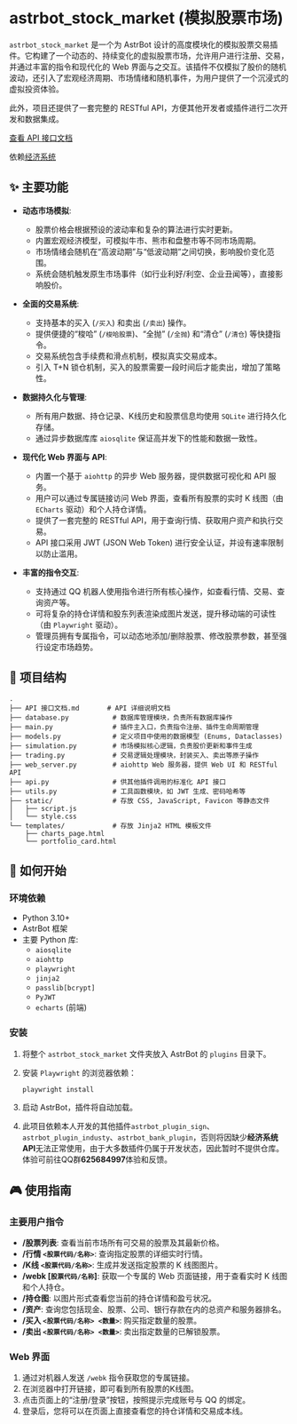 # astrbot\_stock\_market (模拟股票市场)

`astrbot_stock_market` 是一个为 AstrBot 设计的高度模块化的模拟股票交易插件。它构建了一个动态的、持续变化的虚拟股票市场，允许用户进行注册、交易，并通过丰富的指令和现代化的 Web 界面与之交互。该插件不仅模拟了股价的随机波动，还引入了宏观经济周期、市场情绪和随机事件，为用户提供了一个沉浸式的虚拟投资体验。

此外，项目还提供了一套完整的 RESTful API，方便其他开发者或插件进行二次开发和数据集成。

[查看 API 接口文档](https://www.google.com/search?q=./API%2520%E6%8E%A5%E5%8F%A3%E6%96%87%E6%A1%A3.md)

依赖[经济系统](https://github.com/timetetng/astrbot_plugin_sign)
## ✨ 主要功能

  * **动态市场模拟**:

      * 股票价格会根据预设的波动率和复杂的算法进行实时更新。
      * 内置宏观经济模型，可模拟牛市、熊市和盘整市等不同市场周期。
      * 市场情绪会随机在“高波动期”与“低波动期”之间切换，影响股价变化范围。
      * 系统会随机触发原生市场事件（如行业利好/利空、企业丑闻等），直接影响股价。

  * **全面的交易系统**:

      * 支持基本的买入 (`/买入`) 和卖出 (`/卖出`) 操作。
      * 提供便捷的“梭哈” (`/梭哈股票`)、“全抛” (`/全抛`) 和“清仓” (`/清仓`) 等快捷指令。
      * 交易系统包含手续费和滑点机制，模拟真实交易成本。
      * 引入 T+N 锁仓机制，买入的股票需要一段时间后才能卖出，增加了策略性。

  * **数据持久化与管理**:

      * 所有用户数据、持仓记录、K线历史和股票信息均使用 `SQLite` 进行持久化存储。
      * 通过异步数据库库 `aiosqlite` 保证高并发下的性能和数据一致性。

  * **现代化 Web 界面与 API**:

      * 内置一个基于 `aiohttp` 的异步 Web 服务器，提供数据可视化和 API 服务。
      * 用户可以通过专属链接访问 Web 界面，查看所有股票的实时 K 线图（由 `ECharts` 驱动）和个人持仓详情。
      * 提供了一套完整的 RESTful API，用于查询行情、获取用户资产和执行交易。
      * API 接口采用 JWT (JSON Web Token) 进行安全认证，并设有速率限制以防止滥用。

  * **丰富的指令交互**:

      * 支持通过 QQ 机器人使用指令进行所有核心操作，如查看行情、交易、查询资产等。
      * 可将复杂的持仓详情和股东列表渲染成图片发送，提升移动端的可读性（由 `Playwright` 驱动）。
      * 管理员拥有专属指令，可以动态地添加/删除股票、修改股票参数，甚至强行设定市场趋势。

## 📂 项目结构

```
.
├── API 接口文档.md       # API 详细说明文档
├── database.py           # 数据库管理模块，负责所有数据库操作
├── main.py               # 插件主入口，负责指令注册、插件生命周期管理
├── models.py             # 定义项目中使用的数据模型 (Enums, Dataclasses)
├── simulation.py         # 市场模拟核心逻辑，负责股价更新和事件生成
├── trading.py            # 交易逻辑处理模块，封装买入、卖出等原子操作
├── web_server.py         # aiohttp Web 服务器，提供 Web UI 和 RESTful API
├── api.py                # 供其他插件调用的标准化 API 接口
├── utils.py              # 工具函数模块，如 JWT 生成、密码哈希等
├── static/               # 存放 CSS, JavaScript, Favicon 等静态文件
│   ├── script.js
│   └── style.css
└── templates/            # 存放 Jinja2 HTML 模板文件
    ├── charts_page.html
    └── portfolio_card.html
```

## 🚀 如何开始

### 环境依赖

  * Python 3.10+
  * AstrBot 框架
  * 主要 Python 库:
      * `aiosqlite`
      * `aiohttp`
      * `playwright`
      * `jinja2`
      * `passlib[bcrypt]`
      * `PyJWT`
      * `echarts` (前端)

### 安装

1.  将整个 `astrbot_stock_market` 文件夹放入 AstrBot 的 `plugins` 目录下。
2.  安装 `Playwright` 的浏览器依赖：
    ```bash
    playwright install
    ```
3.  启动 AstrBot，插件将自动加载。

4.  此项目依赖本人开发的其他插件`astrbot_plugin_sign`、`astrbot_plugin_industy`、`astrbot_bank_plugin`，否则将因缺少**经济系统  API**无法正常使用，由于大多数插件仍属于开发状态，因此暂时不提供仓库。体验可前往QQ群**625684997**体验和反馈。

## 🎮 使用指南

### 主要用户指令

  * **/股票列表**: 查看当前市场所有可交易的股票及其最新价格。
  * **/行情 `<股票代码/名称>`**: 查询指定股票的详细实时行情。
  * **/K线 `<股票代码/名称>`**: 生成并发送指定股票的 K 线图图片。
  * **/webk [`股票代码/名称`]**: 获取一个专属的 Web 页面链接，用于查看实时 K 线图和个人持仓。
  * **/持仓图**: 以图片形式查看您当前的持仓详情和盈亏状况。
  * **/资产**: 查询您包括现金、股票、公司、银行存款在内的总资产和服务器排名。
  * **/买入 `<股票代码/名称> <数量>`**: 购买指定数量的股票。
  * **/卖出 `<股票代码/名称> <数量>`**: 卖出指定数量的已解锁股票。

### Web 界面

1.  通过对机器人发送 `/webk` 指令获取您的专属链接。
2.  在浏览器中打开链接，即可看到所有股票的K线图。
3.  点击页面上的“注册/登录”按钮，按照提示完成账号与 QQ 的绑定。
4.  登录后，您将可以在页面上直接查看您的持仓详情和交易成本线。
